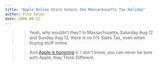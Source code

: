 ```yaml
---
title: "Apple Online Store honors the Massachusetts Tax Holiday"
author: Pito Salas
date: 2006-08-12
---
```



>>

>> Yeah, why wouldn't they? In Massachusetts, Saturday Aug 12 and Sunday Aug
13, there is no 5% Sales Tax, even when buying stuff online.

>>

>> And [Apple is
honoring](<http://www.apple.com/retail/taxfree/massachusetts.html>) it. I
don't know, you can never be sure with Apple, they Think Different.


